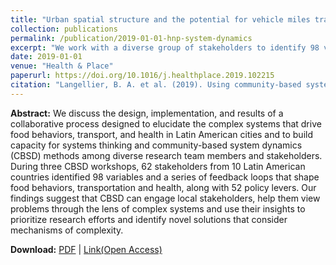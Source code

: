```yaml
---
title: "Urban spatial structure and the potential for vehicle miles traveled reduction: The effects of accessibility to jobs within and beyond employment sub-centers"
collection: publications
permalink: /publication/2019-01-01-hnp-system-dynamics
excerpt: "We work with a diverse group of stakeholders to identify 98 variables, 10 feedback loops and 52 policy actions for food behaviors, transport and health."
date: 2019-01-01
venue: "Health & Place"
paperurl: https://doi.org/10.1016/j.healthplace.2019.102215
citation: "Langellier, B. A. et al. (2019). Using community-based system dynamics modeling to understand the complex systems that influence health in cities: The SALURBAL study. <i>Health & Place, 60</i>, 102215."
---
```


**Abstract:**
We discuss the design, implementation, and results of a collaborative process designed to elucidate the complex systems that drive food behaviors, transport, and health in Latin American cities and to build capacity for systems thinking and community-based system dynamics (CBSD) methods among diverse research team members and stakeholders. During three CBSD workshops, 62 stakeholders from 10 Latin American countries identified 98 variables and a series of feedback loops that shape food behaviors, transportation and health, along with 52 policy levers. Our findings suggest that CBSD can engage local stakeholders, help them view problems through the lens of complex systems and use their insights to prioritize research efforts and identify novel solutions that consider mechanisms of complexity.

**Download:** [PDF](https://xizewang.github.io/files/2019-01-01-hnp-system-dynamics.pdf) \| [Link(Open Access)](https://doi.org/10.1016/j.healthplace.2019.102215)